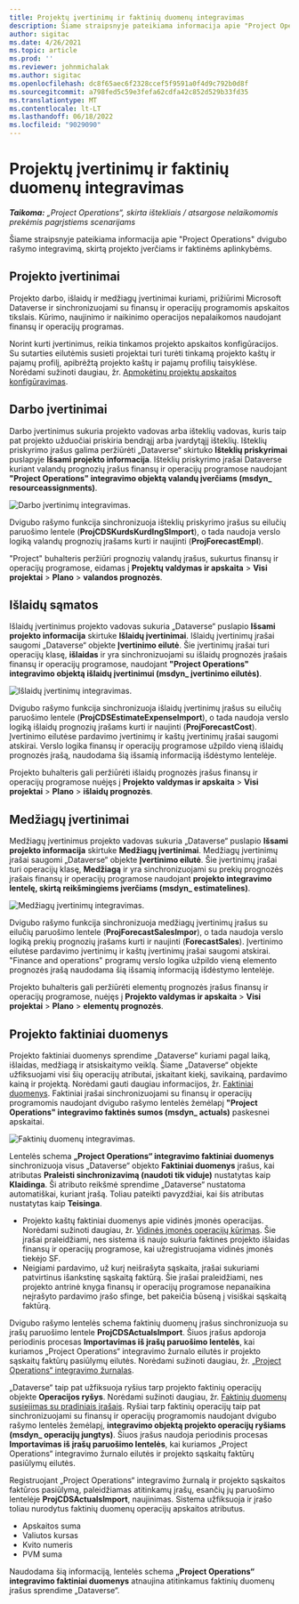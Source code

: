```yaml
---
title: Projektų įvertinimų ir faktinių duomenų integravimas
description: Šiame straipsnyje pateikiama informacija apie "Project Operations" dvigubo rašymo integravimą, skirtą projekto įverčiams ir faktinėms aplinkybėms.
author: sigitac
ms.date: 4/26/2021
ms.topic: article
ms.prod: ''
ms.reviewer: johnmichalak
ms.author: sigitac
ms.openlocfilehash: dc8f65aec6f2328ccef5f9591a0f4d9c792b0d8f
ms.sourcegitcommit: a798fed5c59e3fefa62cdfa42c852d529b33fd35
ms.translationtype: MT
ms.contentlocale: lt-LT
ms.lasthandoff: 06/18/2022
ms.locfileid: "9029090"
---
```

# <a name="project-estimates-and-actuals-integration"></a>Projektų įvertinimų ir faktinių duomenų integravimas

_**Taikoma:** „Project Operations“, skirta ištekliais / atsargose nelaikomomis prekėmis pagrįstiems scenarijams_

Šiame straipsnyje pateikiama informacija apie "Project Operations" dvigubo rašymo integravimą, skirtą projekto įverčiams ir faktinėms aplinkybėms.

## <a name="project-estimates"></a>Projekto įvertinimai

Projekto darbo, išlaidų ir medžiagų įvertinimai kuriami, prižiūrimi Microsoft Dataverse ir sinchronizuojami su finansų ir operacijų programomis apskaitos tikslais. Kūrimo, naujinimo ir naikinimo operacijos nepalaikomos naudojant finansų ir operacijų programas.

Norint kurti įvertinimus, reikia tinkamos projekto apskaitos konfigūracijos. Su sutarties eilutėmis susieti projektai turi turėti tinkamą projekto kaštų ir pajamų profilį, apibrėžtą projekto kaštų ir pajamų profilių taisyklėse. Norėdami sužinoti daugiau, žr. [Apmokėtinų projektų apskaitos konfigūravimas](../project-accounting/configure-accounting-billable-projects.md#configure-project-cost-and-revenue-profile-rules).

## <a name="labor-estimates"></a>Darbo įvertinimai

Darbo įvertinimus sukuria projekto vadovas arba išteklių vadovas, kuris taip pat projekto užduočiai priskiria bendrąjį arba įvardytąjį išteklių. Išteklių priskyrimo įrašus galima peržiūrėti „Dataverse“ skirtuko **Išteklių priskyrimai** puslapyje **Išsami projekto informacija**. Išteklių priskyrimo įrašai Dataverse kuriant valandų prognozių įrašus finansų ir operacijų programose naudojant **"Project Operations" integravimo objektą valandų įverčiams (msdyn\_ resourceassignments)**.

   ![Darbo įvertinimų integravimas.](./Media/DW4LaborEstimates.png)

Dvigubo rašymo funkcija sinchronizuoja išteklių priskyrimo įrašus su eilučių paruošimo lentele (**ProjCDSKurdsKurdIngSImport**), o tada naudoja verslo logiką valandų prognozių įrašams kurti ir naujinti (**ProjForecastEmpl**).

"Project" buhalteris peržiūri prognozių valandų įrašus, sukurtus finansų ir operacijų programose, eidamas į **Projektų valdymas ir apskaita** > **Visi projektai** > **Plano** > **valandos prognozės**.

## <a name="expense-estimates"></a>Išlaidų sąmatos

Išlaidų įvertinimus projekto vadovas sukuria „Dataverse“ puslapio **Išsami projekto informacija** skirtuke **Išlaidų įvertinimai**. Išlaidų įvertinimų įrašai saugomi „Dataverse“ objekte **Įvertinimo eilutė**. Šie įvertinimų įrašai turi operacijų klasę, **išlaidas** ir yra sinchronizuojami su išlaidų prognozės įrašais finansų ir operacijų programose, naudojant **"Project Operations" integravimo objektą išlaidų įvertinimui (msdyn\_ įvertinimo eilutės)**.

   ![Išlaidų įvertinimų integravimas.](./Media/DW4ExpenseEstimates.png)

Dvigubo rašymo funkcija sinchronizuoja išlaidų įvertinimų įrašus su eilučių paruošimo lentele (**ProjCDSEstimateExpenseImport**), o tada naudoja verslo logiką išlaidų prognozių įrašams kurti ir naujinti (**ProjForecastCost**). Įvertinimo eilutėse pardavimo įvertinimų ir kaštų įvertinimų įrašai saugomi atskirai. Verslo logika finansų ir operacijų programose užpildo vieną išlaidų prognozės įrašą, naudodama šią išsamią informaciją išdėstymo lentelėje.

Projekto buhalteris gali peržiūrėti išlaidų prognozės įrašus finansų ir operacijų programose nuėjęs į **Projekto valdymas ir apskaita** > **Visi projektai** > **Plano** > **išlaidų prognozės**.

## <a name="material-estimates"></a>Medžiagų įvertinimai

Medžiagų įvertinimus projekto vadovas sukuria „Dataverse“ puslapio **Išsami projekto informacija** skirtuke **Medžiagų įvertinimai**. Medžiagų įvertinimų įrašai saugomi „Dataverse“ objekte **Įvertinimo eilutė**. Šie įvertinimų įrašai turi operacijų klasę, **Medžiagą** ir yra sinchronizuojami su prekių prognozės įrašais finansų ir operacijų programose naudojant **projekto integravimo lentelę, skirtą reikšmingiems įverčiams (msdyn\_ estimatelines)**.

   ![Medžiagų įvertinimų integravimas.](./Media/DW4MaterialEstimates.png)

Dvigubo rašymo funkcija sinchronizuoja medžiagų įvertinimų įrašus su eilučių paruošimo lentele (**ProjForecastSalesImpor**), o tada naudoja verslo logiką prekių prognozių įrašams kurti ir naujinti (**ForecastSales**). Įvertinimo eilutėse pardavimo įvertinimų ir kaštų įvertinimų įrašai saugomi atskirai. "Finance and operations" programų verslo logika užpildo vieną elemento prognozės įrašą naudodama šią išsamią informaciją išdėstymo lentelėje.

Projekto buhalteris gali peržiūrėti elementų prognozės įrašus finansų ir operacijų programose, nuėjęs į **Projekto valdymas ir apskaita** > **Visi projektai** > **Plano** > **elementų prognozės**.

## <a name="project-actuals"></a>Projekto faktiniai duomenys

Projekto faktiniai duomenys sprendime „Dataverse“ kuriami pagal laiką, išlaidas, medžiagą ir atsiskaitymo veiklą. Šiame „Dataverse“ objekte užfiksuojami visi šių operacijų atributai, įskaitant kiekį, savikainą, pardavimo kainą ir projektą. Norėdami gauti daugiau informacijos, žr. [Faktiniai duomenys](../actuals/actuals-overview.md). Faktiniai įrašai sinchronizuojami su finansų ir operacijų programomis naudojant dvigubo rašymo lentelės žemėlapį **"Project Operations" integravimo faktinės sumos (msdyn\_ actuals)** paskesnei apskaitai.

   ![Faktinių duomenų integravimas.](./Media/DW4Actuals.png)

Lentelės schema **„Project Operations“ integravimo faktiniai duomenys** sinchronizuoja visus „Dataverse“ objekto **Faktiniai duomenys** įrašus, kai atributas **Praleisti sinchronizavimą (naudoti tik viduje)** nustatytas kaip **Klaidinga**. Ši atributo reikšmė sprendime „Dataverse“ nustatoma automatiškai, kuriant įrašą. Toliau pateikti pavyzdžiai, kai šis atributas nustatytas kaip **Teisinga**.

  - Projekto kaštų faktiniai duomenys apie vidinės įmonės operacijas. Norėdami sužinoti daugiau, žr. [Vidinės įmonės operacijų kūrimas](../project-accounting/create-intercompany-transactions.md). Šie įrašai praleidžiami, nes sistema iš naujo sukuria faktines projekto išlaidas finansų ir operacijų programose, kai užregistruojama vidinės įmonės tiekėjo SF.
  - Neigiami pardavimo, už kurį neišrašyta sąskaita, įrašai sukuriami patvirtinus išankstinę sąskaitą faktūrą. Šie įrašai praleidžiami, nes projekto antrinė knyga finansų ir operacijų programose nepanaikina neįrašyto pardavimo įrašo sfinge, bet pakeičia būseną į visiškai sąskaitą faktūrą.

Dvigubo rašymo lentelės schema faktinių duomenų įrašus sinchronizuoja su įrašų paruošimo lentele **ProjCDSActualsImport**. Šiuos įrašus apdoroja periodinis procesas **Importavimas iš įrašų paruošimo lentelės**, kai kuriamos „Project Operations“ integravimo žurnalo eilutės ir projekto sąskaitų faktūrų pasiūlymų eilutės. Norėdami sužinoti daugiau, žr. [„Project Operations“ integravimo žurnalas](../project-accounting/project-operations-integration-journal.md).

„Dataverse“ taip pat užfiksuoja ryšius tarp projekto faktinių operacijų objekte **Operacijos ryšys**. Norėdami sužinoti daugiau, žr. [Faktinių duomenų susiejimas su pradiniais įrašais](../actuals/linkingactuals.md). Ryšiai tarp faktinių operacijų taip pat sinchronizuojami su finansų ir operacijų programomis naudojant dvigubo rašymo lentelės žemėlapį, **integravimo objektą projekto operacijų ryšiams (msdyn\_ operacijų jungtys)**. Šiuos įrašus naudoja periodinis procesas **Importavimas iš įrašų paruošimo lentelės**, kai kuriamos „Project Operations“ integravimo žurnalo eilutės ir projekto sąskaitų faktūrų pasiūlymų eilutės.

Registruojant „Project Operations“ integravimo žurnalą ir projekto sąskaitos faktūros pasiūlymą, paleidžiamas atitinkamų įrašų, esančių jų paruošimo lentelėje **ProjCDSActualsImport**, naujinimas. Sistema užfiksuoja ir įrašo toliau nurodytus faktinių duomenų operacijų apskaitos atributus.

- Apskaitos suma
- Valiutos kursas
- Kvito numeris
- PVM suma

Naudodama šią informaciją, lentelės schema **„Project Operations“ integravimo faktiniai duomenys** atnaujina atitinkamus faktinių duomenų įrašus sprendime „Dataverse“.
